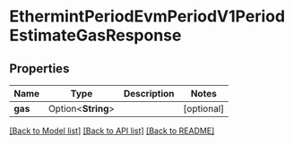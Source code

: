 # EthermintPeriodEvmPeriodV1PeriodEstimateGasResponse

## Properties

Name | Type | Description | Notes
------------ | ------------- | ------------- | -------------
**gas** | Option<**String**> |  | [optional]

[[Back to Model list]](../README.md#documentation-for-models) [[Back to API list]](../README.md#documentation-for-api-endpoints) [[Back to README]](../README.md)


